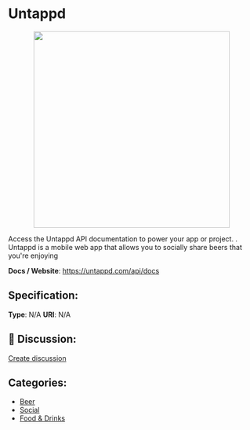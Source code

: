 # Untappd
<p align="center">
    <img width="400" src="https://raw.githubusercontent.com/apis-list/apis-list/apis/untappd/logo_256x256.png" />
</p>

Access the Untappd API documentation to power your app or project. . Untappd is a mobile web app that allows you to socially share beers that you're enjoying

**Docs / Website**: https://untappd.com/api/docs

## Specification:
**Type**:  N/A 
**URI**:  N/A 

## 💬 Discussion:
[Create discussion](link)

## Categories:
- [Beer](https://github.com/apis-list/apis-list#beer)
- [Social](https://github.com/apis-list/apis-list#social)
- [Food & Drinks](https://github.com/apis-list/apis-list#food-and-drinks)





